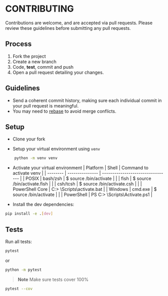 # CONTRIBUTING

Contributions are welcome, and are accepted via pull requests.
Please review these guidelines before submitting any pull requests.

## Process

1. Fork the project
3. Create a new branch
3. Code, **test**, commit and push
4. Open a pull request detailing your changes.

## Guidelines

* Send a coherent commit history, making sure each individual commit in your pull request is meaningful.
* You may need to [rebase](https://git-scm.com/book/en/v2/Git-Branching-Rebasing) to avoid merge conflicts.

## Setup
- Clone your fork

- Setup your virtual environment using `venv`
```bash
    python -m venv venv
```
- Activate your virtual environment
| Platform | Shell           | Command to activate venv             |
| -------- | --------------- | ---------------------------------    |
| POSIX    | bash/zsh        | $ source <venv>/bin/activate         |
|          | fish            | $ source <venv>/bin/activate.fish    |
|          | csh/tcsh        | $ source <venv>/bin/activate.csh     |
|          | PowerShell Core | C:\> <venv>\Scripts\activate.bat     |
| Windows  | cmd.exe         | $ source <venv>/bin/activate         |
|          | PowerShell      | PS C:\> <venv>\Scripts\Activate.ps1  |

- Install the dev dependencies:
```bash
pip install -e .[dev]
```
## Tests
Run all tests:
```bash
pytest
```
or
```bash
python -m pytest
```

> **Note**
> Make sure tests cover 100%
```bash
pytest --cov
```